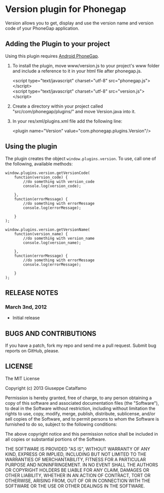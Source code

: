 # Version plugin for Phonegap #

Version allows you to get, display and use the version name and version code of your PhoneGap application.

## Adding the Plugin to your project ##

Using this plugin requires [Android PhoneGap](http://github.com/phonegap/phonegap-android).

1. To install the plugin, move www/version.js to your project's www folder and include a reference to it in your html file after phonegap.js.

    &lt;script type="text/javascript" charset="utf-8" src="phonegap.js"&gt;&lt;/script&gt;<br/>
    &lt;script type="text/javascript" charset="utf-8" src="version.js"&gt;&lt;/script&gt;
    
2. Create a directory within your project called "src/com/phonegap/plugins/" and move Version.java into it.

3. In your res/xml/plugins.xml file add the following line:

    &lt;plugin name="Version" value="com.phonegap.plugins.Version"/&gt;

## Using the plugin ##

The plugin creates the object `window.plugins.version`.  To use, call one of the following, available methods:

	window.plugins.version.getVersionCode(
		function(version_code) {
			//do something with version_code
			console.log(version_code);
			
		},
		function(errorMessage) {
			//do something with errorMessage
			console.log(errorMessage);
			
		}
	);

	window.plugins.version.getVersionName(
		function(version_name) {
			//do something with version_name
			console.log(version_name);
			
		},
		function(errorMessage) {
			//do something with errorMessage
			console.log(errorMessage);
			
		}
	);


## RELEASE NOTES ##

### March 3nd, 2012 ###

* Initial release




## BUGS AND CONTRIBUTIONS ##

If you have a patch, fork my repo and send me a pull request. Submit bug reports on GitHub, please.

## LICENSE ##

The MIT License

Copyright (c) 2013 Giuseppe Catalfamo

Permission is hereby granted, free of charge, to any person obtaining a copy of this software and associated documentation files (the "Software"), to deal in the Software without restriction, including without limitation the rights to use, copy, modify, merge, publish, distribute, sublicense, and/or sell copies of the Software, and to permit persons to whom the Software is furnished to do so, subject to the following conditions:

The above copyright notice and this permission notice shall be included in all copies or substantial portions of the Software.

THE SOFTWARE IS PROVIDED "AS IS", WITHOUT WARRANTY OF ANY KIND, EXPRESS OR IMPLIED, INCLUDING BUT NOT LIMITED TO THE WARRANTIES OF MERCHANTABILITY, FITNESS FOR A PARTICULAR PURPOSE AND NONINFRINGEMENT. IN NO EVENT SHALL THE AUTHORS OR COPYRIGHT HOLDERS BE LIABLE FOR ANY CLAIM, DAMAGES OR OTHER LIABILITY, WHETHER IN AN ACTION OF CONTRACT, TORT OR OTHERWISE, ARISING FROM, OUT OF OR IN CONNECTION WITH THE SOFTWARE OR THE USE OR OTHER DEALINGS IN THE SOFTWARE.
